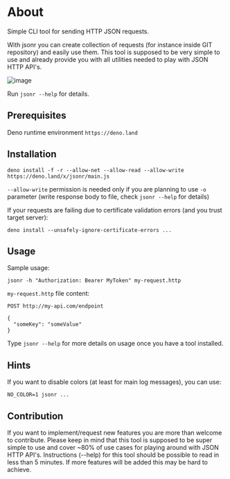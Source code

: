 # About

Simple CLI tool for sending HTTP JSON requests.

With jsonr you can create collection of requests (for instance inside GIT
repository) and easily use them. This tool is supposed to be very simple to use
and already provide you with all utilities needed to play with JSON HTTP API's.

![image](https://user-images.githubusercontent.com/2606245/197878238-4d421afa-5188-42a2-bd93-2454a4aeb649.png)

Run `jsonr --help` for details.

## Prerequisites

Deno runtime environment `https://deno.land`

## Installation

`deno install -f -r --allow-net --allow-read --allow-write https://deno.land/x/jsonr/main.js`

`--allow-write` permission is needed only if you are planning to use `-o`
parameter (write response body to file, check `jsonr --help` for details)

If your requests are failing due to certificate validation errors (and you trust
target server):

`deno install --unsafely-ignore-certificate-errors ...`

## Usage

Sample usage:

`jsonr -h "Authorization: Bearer MyToken" my-request.http`

`my-request.http` file content:

```
POST http://my-api.com/endpoint

{
  "someKey": "someValue"
}
```

Type `jsonr --help` for more details on usage once you have a tool installed.

## Hints

If you want to disable colors (at least for main log messages), you can use:

```
NO_COLOR=1 jsonr ...
```

## Contribution

If you want to implement/request new features you are more than welcome to contribute.
Please keep in mind that this tool is supposed to be super simple to use and cover 
~80% of use cases for playing around with JSON HTTP API's. Instructions (--help) for 
this tool should be possible to read in less than 5 minutes. If more features will 
be added this may be hard to achieve.
